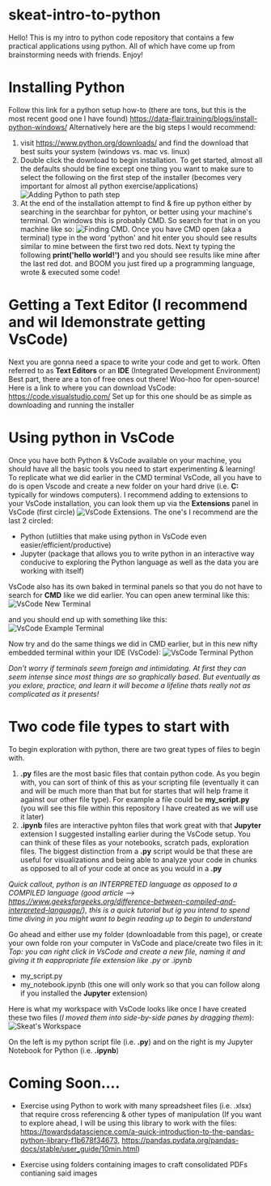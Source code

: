 # skeat-intro-to-python
Hello! This is my intro to python code repository that contains a few practical applications using python. All of which have come up from brainstorming needs with friends. Enjoy!



# Installing Python
Follow this link for a python setup how-to (there are tons, but this is the most recent good one I have found)
https://data-flair.training/blogs/install-python-windows/
Alternatively here are the big steps I would recommend:
1. visit https://www.python.org/downloads/ and find the download that best suits your system (windows vs. mac vs. linux)
2. Double click the download to begin installation. To get started, almost all the defaults should be fine except one thing you want to make sure to select the following on the first step of the installer (becomes very important for almost all python exercise/applications) ![Adding Python to path step ](/images/py-to-path.PNG)
3. At the end of the installation attempt to find & fire up python either by searching in the searchbar for pyhton, or better using your machine's terminal. On windows this is probably CMD. So search for that in on you machine like so: ![Finding CMD](/images/finding-cmd.PNG). Once you have CMD open (aka a terminal) type in the word 'python' and hit enter you should see results similar to mine between the first two red dots. Next ty typing the following **print('hello world!')** and you should see results like mine after the last red dot. and BOOM you just fired up a programming language, wrote & executed some code!


# Getting a Text Editor (I recommend and wil ldemonstrate getting VsCode)
Next you are gonna need a space to write your code and get to work. Often referred to as **Text Editors** or an **IDE** (Integrated Development Environment)
Best part, there are a ton of free ones out there! Woo-hoo for open-source!
Here is a link to where you can download VsCode: https://code.visualstudio.com/
Set up for this one should be as simple as downloading and running the installer

# Using python in VsCode

Once you have both Python & VsCode available on your machine, you should have all the basic tools you need to start experimenting & learning!
To replicate what we did earlier in the CMD terminal VsCode, all you have to do is open Vscode and create a new folder on your hard drive (i.e. **C:** typically for windows computers).
I recommend adding to extensions to your VsCode installation, you can look them up via the **Extensions** panel in VsCode (first circle)
![VsCode Extensions](/images/vscode-extensions.PNG).
The one's I recommend are the last 2 circled: 
- Python  (utlilties that make using python in VsCode even easier/efficient/productive)
- Jupyter (package that allows you to write python in an interactive way conducive to exploring the Python language as well as the data you are working with itself)

VsCode also has its own baked in terminal panels so that you do not have to search for **CMD** like we did earlier. 
You can open anew terminal like this: ![VsCode New Terminal](/images/vscode-new-terminal.PNG)

and you should end up with something like this: ![VsCode Example Terminal](/images/vscode-example-terminal.PNG)

Now try and do the same things we did in CMD earlier, but in this new nifty embedded terminal within your IDE (VsCode): ![VsCode Terminal Python](/images/vscode-terminal-py.PNG)

*Don't worry if terminals seem foreign and intimidating. At first they can seem intense since most things are so graphically based. But eventually as you exlore, practice, and learn it will become a lifeline thats really not as complicated as it presents!*

# Two code file types to start with
To begin exploration with python, there are two great types of files to begin with. 

1. **.py** files are the most basic files that contain python code. As you begin with, you can sort of think of this as your scripting file (eventually it can and will be much more than that but for startes that will help frame it against our other file type). For example a file could be **my_script.py** (you will see this file within this repository I have created as we will use it later)
2. **.ipynb** files are interactive pyhton files that work great with that **Jupyter** extension I suggested installing earlier during the VsCode setup. You can think of these files as your notebooks, scratch pads, exploration files. The biggest distinction from a **.py** script would be that these are useful for visualizations and being able to analyze your code in chunks as opposed to all of your code at once as you would in a **.py**

*Quick callout, python is an INTERPRETED language as opposed to a COMPILED language (good article --> https://www.geeksforgeeks.org/difference-between-compiled-and-interpreted-language/), this is a quick tutorial but ig you intend to spend time diving in you might want to begin reading up to begin to understand*

Go ahead and either use my folder (downloadable from this page), or create your own folde ron your computer in VsCode and place/create two files in it:
*Top: you can right click in VsCode and create a new file, naming it and giving it th eappropriate file extension like .py or .ipynb*
- my_script.py
- my_notebook.ipynb (this one will only work so that you can follow along  if you installed the **Jupyter** extension)

Here is what my workspace with VsCode looks like once I have created these two files (*I moved them into side-by-side panes by dragging them*): ![Skeat's Workspace](/images/workspace.PNG)

On the left is my python script file (i.e. **.py**) and on the right is my Jupyter Notebook for Python (i.e. **.ipynb**)

# Coming Soon....
- Exercise using Python to work with many spreadsheet files (i.e. .xlsx) that require cross referencing & other types of manipulation (If you want to explore ahead, I will be using this library to work with the files: https://towardsdatascience.com/a-quick-introduction-to-the-pandas-python-library-f1b678f34673,  https://pandas.pydata.org/pandas-docs/stable/user_guide/10min.html)

- Exercise using folders containing images to craft consolidated PDFs contianing said images
